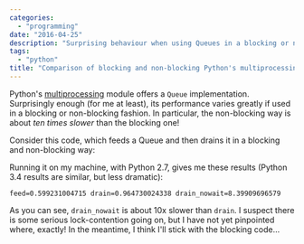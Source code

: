 ```yaml
---
categories:
  - "programming"
date: "2016-04-25"
description: "Surprising behaviour when using Queues in a blocking or non-blockingi way."
tags:
  - "python"
title: "Comparison of blocking and non-blocking Python's multiprocessing Queue"
---
```


Python's [multiprocessing][1] module offers a `Queue` implementation.
Surprisingly enough (for me at least), its performance varies greatly if used in a blocking or non-blocking fashion. In particular, the non-blocking way is about *ten times slower* than the blocking one!

Consider this code, which feeds a Queue and then drains it in a blocking and non-blocking way:

<script src="https://gist.github.com/lbolla/92bad9f4320940ac2f762424ac840a12.js"></script>

Running it on my machine, with Python 2.7, gives me these results (Python 3.4 results are similar, but less dramatic):

    feed=0.599231004715 drain=0.964730024338 drain_nowait=8.39909696579

As you can see, `drain_nowait` is about 10x slower than `drain`. I suspect there is some serious lock-contention going on, but I have not yet pinpointed where, exactly! In the meantime, I think I'll stick with the blocking code...

  [1]: https://docs.python.org/2/library/multiprocessing.html#multiprocessing.Queue
